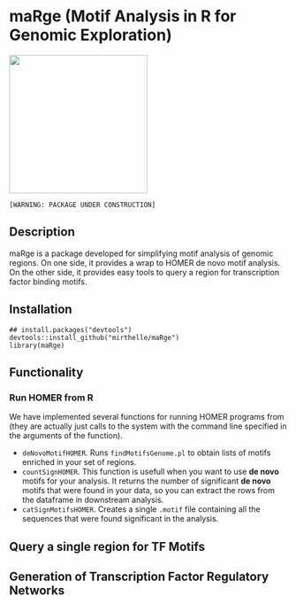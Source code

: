 # maRge (Motif Analysis in R for Genomic Exploration)

<img src="https://media.giphy.com/media/l2JehBcFwVdTlFRu0/giphy.gif" width="250">

`[WARNING: PACKAGE UNDER CONSTRUCTION]`


## Description
maRge is a package developed for simplifying motif analysis of genomic regions. 
On one side, it provides a wrap to HOMER de novo motif analysis. On the other side, 
it provides easy tools to query a region for transcription factor binding motifs.

## Installation
```
## install.packages("devtools")
devtools::install_github("mirthelle/maRge")
library(maRge)
```
## Functionality
### Run HOMER from R
We have implemented several functions for running HOMER programs from (they are actually just calls to the system with the command line specified in the arguments of the function).

- `deNovoMotifHOMER`. Runs `findMotifsGenome.pl` to obtain lists of motifs enriched in your set of regions.
- `countSignHOMER`. This function is usefull when you want to use **de novo** motifs for your analysis. It returns the number of significant **de novo** motifs that were found in your data, so you can extract the rows from the dataframe in downstream analysis.
- `catSignMotifsHOMER`. Creates a single `.motif` file containing all the sequences that were found significant in the analysis.

## Query a single region for TF Motifs


## Generation of Transcription Factor Regulatory Networks
